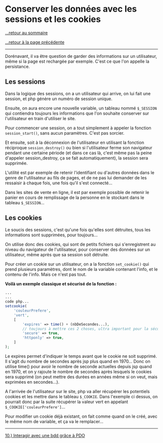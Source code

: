 # Conserver les données avec les sessions et les cookies

[...retour au sommaire](../intro.md)

[...retour à la page précédente](./connexion.md)

---

Dorénavant, il va être question de garder des informations sur un utilisateur, même si la page est rechargée par exemple. C'est ce que l'on appelle la persistance. 

## Les sessions

Dans la logique des sessions, on a un utilisateur qui arrive, on lui fait une session, et php génère un numéro de session unique. 

Ensuite, on aura encore une nouvelle variable, un tableau nommé `$_SESSION` qui contiendra toujours les informations que l'on souhaite conserver sur l'utilisateur en train d'utiliser le site. 

Pour commencer une session, on a tout simplement à appeler la fonction `session_start()`, sans aucun paramètres. C'est pas sorcier. 

Et ensuite, soit à la déconnexion de l'utilisateur en utilisant la fonction réciproque `session_destroy()` ou bien si l'utilisateur ferme son navigateur pendant une certaine période (et dans ce cas là, c'est même pas la peine d'appeler session_destroy, ça se fait automatiquement), la session sera supprimée.

L'utilité est par exemple de retenir l'identifiant ou d'autres données dans le genre de l'utilisateur au fils de pages, et de ne pas lui demander de les ressaisir à chaque fois, une fois qu'il s'est connecté...

Dans les sites de vente en ligne, il est par exemple possible de retenir le panier en cours de remplissage de la personne en le stockant dans le tableau `$_SESSION`... 


## Les cookies 

Le soucis des sessions, c'est qu'une fois qu'elles sont détruites, tous les informations sont supprimées, pour toujours...

On utilise donc des cookies, qui sont de petits fichiers qui s'enregistrent au niveau du navigateur de l'utilisateur, pour conserver des données sur un utilisateur, même après que sa session soit détruite. 

Pour créer un cookie sur un utilisateur, on a la fonction `set_cookie()` qui prend plusieurs paramètres, dont le nom de la variable contenant l'info, et le contenu de l'info. Mais ce n'est pas tout. 

**Voilà un exemple classique et sécurisé de la fonction :**
```php
...
...
code php...
setcookie(
    'couleurPrefere', 
    'vert', 
    [
        'expires' => time() + (nbDeSecondes...),
        // toujours à mettre ces 2 choses, ultra important pour la sécurité apparemment j'ai vu : 
        'secure' => true,
        'httponly' => true,
    ]
);
```

Le expires permet d'indiquer le temps avant que le cookie ne soit supprimé. Il s'agit du nombre de secondes après jsp plus quand en 1970...
Donc on utilise time() pour avoir le nombre de seconde actuelles depuis jsp quand en 1970, et on y rajoute le nombre de secondes après lesquels le cookies sera supprimé (on peut mettre des durées en années même si on veut, mais exprimées en secondes...). 

A l'arrivée de l'utilisateur sur le site, php va aller récupérer les potentiels cookies et les mettre dans le tableau `$_COOKIE`. 
Dans l'exemple ci dessus, on pourrait donc par la suite récupérer la valeur vert en appelant `$_COOKIE['couleurPrefere']`...

Pour modifier un cookie déjà existant, on fait comme quand on le créé, avec le même nom de variable, et ça va le remplacer...

--- 

[10.) Interagir avec une bdd grâce à PDO](./pdo.md)